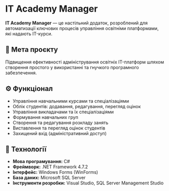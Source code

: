 # IT Academy Manager

**IT Academy Manager** — це настільний додаток, розроблений для автоматизації ключових процесів управління освітніми платформами, які надають IT-курси.

## 📌 Мета проєкту

Підвищення ефективності адміністрування освітніх IT-платформ шляхом створення простого у використанні та гнучкого програмного забезпечення.

## ⚙️ Функціонал

- Управління навчальними курсами та спеціалізаціями
- Облік студентів: додавання, редагування, перегляд оцінок
- Управління викладачами та їх спеціалізаціями
- Формування навчальних груп
- Створення та редагування розкладу занять
- Виставлення та перегляд оцінок студентів
- Захищений вхід (адміністративний доступ)

## 🧰 Технології

- **Мова програмування:** C#
- **Фреймворк:** .NET Framework 4.7.2
- **Інтерфейс:** Windows Forms (WinForms)
- **База даних:** Microsoft SQL Server
- **Інструменти розробки:** Visual Studio, SQL Server Management Studio
